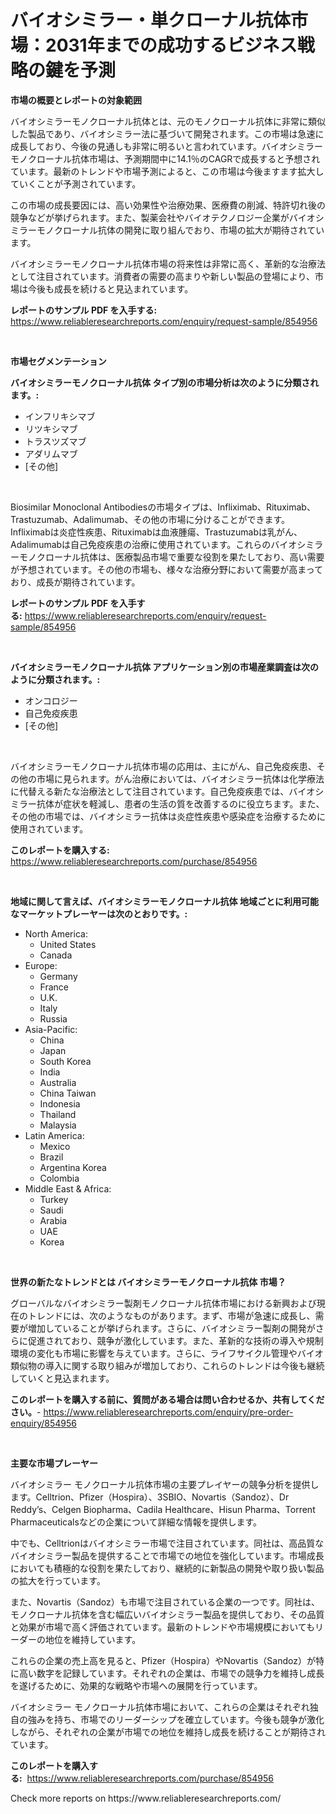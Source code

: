 <p><h1>バイオシミラー・単クローナル抗体市場：2031年までの成功するビジネス戦略の鍵を予測</h1></p><p><strong>市場の概要とレポートの対象範囲</strong></p>
<p><p>バイオシミラーモノクローナル抗体とは、元のモノクローナル抗体に非常に類似した製品であり、バイオシミラー法に基づいて開発されます。この市場は急速に成長しており、今後の見通しも非常に明るいと言われています。バイオシミラーモノクローナル抗体市場は、予測期間中に14.1％のCAGRで成長すると予想されています。最新のトレンドや市場予測によると、この市場は今後ますます拡大していくことが予測されています。</p><p>この市場の成長要因には、高い効果性や治療効果、医療費の削減、特許切れ後の競争などが挙げられます。また、製薬会社やバイオテクノロジー企業がバイオシミラーモノクローナル抗体の開発に取り組んでおり、市場の拡大が期待されています。</p><p>バイオシミラーモノクローナル抗体市場の将来性は非常に高く、革新的な治療法として注目されています。消費者の需要の高まりや新しい製品の登場により、市場は今後も成長を続けると見込まれています。</p></p>
<p><strong>レポートのサンプル PDF を入手する:</strong> <a href="https://www.reliableresearchreports.com/enquiry/request-sample/854956">https://www.reliableresearchreports.com/enquiry/request-sample/854956</a></p>
<p>&nbsp;</p>
<p><strong>市場セグメンテーション</strong></p>
<p><strong>バイオシミラーモノクローナル抗体 タイプ別の市場分析は次のように分類されます。:</strong></p>
<p><ul><li>インフリキシマブ</li><li>リツキシマブ</li><li>トラスツズマブ</li><li>アダリムマブ</li><li>[その他]</li></ul></p>
<p>&nbsp;</p>
<p><p>Biosimilar Monoclonal Antibodiesの市場タイプは、Infliximab、Rituximab、Trastuzumab、Adalimumab、その他の市場に分けることができます。Infliximabは炎症性疾患、Rituximabは血液腫瘍、Trastuzumabは乳がん、Adalimumabは自己免疫疾患の治療に使用されています。これらのバイオシミラーモノクローナル抗体は、医療製品市場で重要な役割を果たしており、高い需要が予想されています。その他の市場も、様々な治療分野において需要が高まっており、成長が期待されています。</p></p>
<p><strong>レポートのサンプル PDF を入手する:</strong>&nbsp;<a href="https://www.reliableresearchreports.com/enquiry/request-sample/854956">https://www.reliableresearchreports.com/enquiry/request-sample/854956</a></p>
<p>&nbsp;</p>
<p><strong> バイオシミラーモノクローナル抗体 アプリケーション別の市場産業調査は次のように分類されます。:</strong></p>
<p><ul><li>オンコロジー</li><li>自己免疫疾患</li><li>[その他]</li></ul></p>
<p>&nbsp;</p>
<p><p>バイオシミラーモノクローナル抗体市場の応用は、主にがん、自己免疫疾患、その他の市場に見られます。がん治療においては、バイオシミラー抗体は化学療法に代替える新たな治療法として注目されています。自己免疫疾患では、バイオシミラー抗体が症状を軽減し、患者の生活の質を改善するのに役立ちます。また、その他の市場では、バイオシミラー抗体は炎症性疾患や感染症を治療するために使用されています。</p></p>
<p><strong>このレポートを購入する:</strong>&nbsp; <a href="https://www.reliableresearchreports.com/purchase/854956">https://www.reliableresearchreports.com/purchase/854956</a></p>
<p>&nbsp;</p>
<p><strong>地域に関して言えば、バイオシミラーモノクローナル抗体 地域ごとに利用可能なマーケットプレーヤーは次のとおりです。:</strong></p>
<p><ul>
    <li>
        North America:
        <ul>
            <li>United States</li>
            <li>Canada</li>
        </ul>
    </li>
    <li>
        Europe:
        <ul>
            <li>Germany</li>
            <li>France</li>
            <li>U.K.</li>
            <li>Italy</li>
            <li>Russia</li>
        </ul>
    </li>
    <li>
        Asia-Pacific:
        <ul>
            <li>China</li>
            <li>Japan</li>
            <li>South Korea</li>
            <li>India</li>
            <li>Australia</li>
            <li>China Taiwan</li>
            <li>Indonesia</li>
            <li>Thailand</li>
            <li>Malaysia</li>
        </ul>
    </li>
    <li>
        Latin America:
        <ul>
            <li>Mexico</li>
            <li>Brazil</li>
            <li>Argentina Korea</li>
            <li>Colombia</li>
        </ul>
    </li>
    <li>
        Middle East & Africa:
        <ul>
            <li>Turkey</li>
            <li>Saudi</li>
            <li>Arabia</li>
            <li>UAE</li>
            <li>Korea</li>
        </ul>
    </li>
    </ul></p>
<p>&nbsp;</p>
<p><strong>世界の新たなトレンドとは バイオシミラーモノクローナル抗体 市場？</strong></p>
<p><p>グローバルなバイオシミラー製剤モノクローナル抗体市場における新興および現在のトレンドには、次のようなものがあります。まず、市場が急速に成長し、需要が増加していることが挙げられます。さらに、バイオシミラー製剤の開発がさらに促進されており、競争が激化しています。また、革新的な技術の導入や規制環境の変化も市場に影響を与えています。さらに、ライフサイクル管理やバイオ類似物の導入に関する取り組みが増加しており、これらのトレンドは今後も継続していくと見込まれます。</p></p>
<p><strong>このレポートを購入する前に、質問がある場合は問い合わせるか、共有してください。</strong>- <a href="https://www.reliableresearchreports.com/enquiry/pre-order-enquiry/854956">https://www.reliableresearchreports.com/enquiry/pre-order-enquiry/854956</a></p>
<p>&nbsp;</p>
<p><strong>主要な市場プレーヤー</strong></p>
<p><p>バイオシミラー モノクローナル抗体市場の主要プレイヤーの競争分析を提供します。Celltrion、Pfizer（Hospira）、3SBIO、Novartis（Sandoz）、Dr Reddy’s、Celgen Biopharma、Cadila Healthcare、Hisun Pharma、Torrent Pharmaceuticalsなどの企業について詳細な情報を提供します。</p><p>中でも、Celltrionはバイオシミラー市場で注目されています。同社は、高品質なバイオシミラー製品を提供することで市場での地位を強化しています。市場成長においても積極的な役割を果たしており、継続的に新製品の開発や取り扱い製品の拡大を行っています。</p><p>また、Novartis（Sandoz）も市場で注目されている企業の一つです。同社は、モノクローナル抗体を含む幅広いバイオシミラー製品を提供しており、その品質と効果が市場で高く評価されています。最新のトレンドや市場規模においてもリーダーの地位を維持しています。</p><p>これらの企業の売上高を見ると、Pfizer（Hospira）やNovartis（Sandoz）が特に高い数字を記録しています。それぞれの企業は、市場での競争力を維持し成長を遂げるために、効果的な戦略や市場への展開を行っています。</p><p>バイオシミラー モノクローナル抗体市場において、これらの企業はそれぞれ独自の強みを持ち、市場でのリーダーシップを確立しています。今後も競争が激化しながら、それぞれの企業が市場での地位を維持し成長を続けることが期待されています。</p></p>
<p><strong>このレポートを購入する:</strong>&nbsp;&nbsp;<a href="https://www.reliableresearchreports.com/purchase/854956">https://www.reliableresearchreports.com/purchase/854956</a></p>
<p>Check more reports on https://www.reliableresearchreports.com/</p>